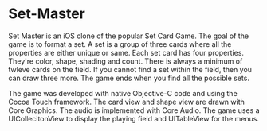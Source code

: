 Set-Master
============

Set Master is an iOS clone of the popular Set Card Game. The goal of the game is to format a set. A set is a group of three cards where all the properties are either unique or same. Each set card has four properties. They're color, shape, shading and count. There is always a minimum of twleve cards on the field. If you cannot find a set within the field, then you can draw three more. The game ends when you find all the possible sets.

The game was developed with native Objective-C code and using the Cocoa Touch framework. The card view and shape view are drawn with Core Graphics. The audio is implemented with Core Audio. The game uses a UICollecitonView to display the playing field and UITableView for the menus.
